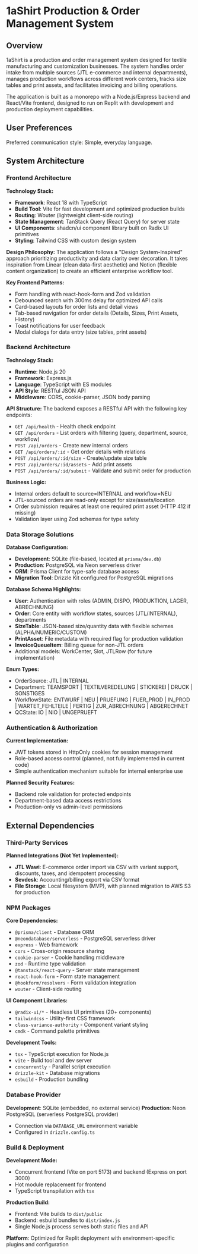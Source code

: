 # 1aShirt Production & Order Management System

## Overview

1aShirt is a production and order management system designed for textile manufacturing and customization businesses. The system handles order intake from multiple sources (JTL e-commerce and internal departments), manages production workflows across different work centers, tracks size tables and print assets, and facilitates invoicing and billing operations.

The application is built as a monorepo with a Node.js/Express backend and React/Vite frontend, designed to run on Replit with development and production deployment capabilities.

## User Preferences

Preferred communication style: Simple, everyday language.

## System Architecture

### Frontend Architecture

**Technology Stack:**
- **Framework**: React 18 with TypeScript
- **Build Tool**: Vite for fast development and optimized production builds
- **Routing**: Wouter (lightweight client-side routing)
- **State Management**: TanStack Query (React Query) for server state
- **UI Components**: shadcn/ui component library built on Radix UI primitives
- **Styling**: Tailwind CSS with custom design system

**Design Philosophy:**
The application follows a "Design System-Inspired" approach prioritizing productivity and data clarity over decoration. It takes inspiration from Linear (clean data-first aesthetic) and Notion (flexible content organization) to create an efficient enterprise workflow tool.

**Key Frontend Patterns:**
- Form handling with react-hook-form and Zod validation
- Debounced search with 300ms delay for optimized API calls
- Card-based layouts for order lists and detail views
- Tab-based navigation for order details (Details, Sizes, Print Assets, History)
- Toast notifications for user feedback
- Modal dialogs for data entry (size tables, print assets)

### Backend Architecture

**Technology Stack:**
- **Runtime**: Node.js 20
- **Framework**: Express.js
- **Language**: TypeScript with ES modules
- **API Style**: RESTful JSON API
- **Middleware**: CORS, cookie-parser, JSON body parsing

**API Structure:**
The backend exposes a RESTful API with the following key endpoints:

- `GET /api/health` - Health check endpoint
- `GET /api/orders` - List orders with filtering (query, department, source, workflow)
- `POST /api/orders` - Create new internal orders
- `GET /api/orders/:id` - Get order details with relations
- `POST /api/orders/:id/size` - Create/update size table
- `POST /api/orders/:id/assets` - Add print assets
- `POST /api/orders/:id/submit` - Validate and submit order for production

**Business Logic:**
- Internal orders default to source=INTERNAL and workflow=NEU
- JTL-sourced orders are read-only except for size/assets/location
- Order submission requires at least one required print asset (HTTP 412 if missing)
- Validation layer using Zod schemas for type safety

### Data Storage Solutions

**Database Configuration:**
- **Development**: SQLite (file-based, located at `prisma/dev.db`)
- **Production**: PostgreSQL via Neon serverless driver
- **ORM**: Prisma Client for type-safe database access
- **Migration Tool**: Drizzle Kit configured for PostgreSQL migrations

**Database Schema Highlights:**
- **User**: Authentication with roles (ADMIN, DISPO, PRODUKTION, LAGER, ABRECHNUNG)
- **Order**: Core entity with workflow states, sources (JTL/INTERNAL), departments
- **SizeTable**: JSON-based size/quantity data with flexible schemes (ALPHA/NUMERIC/CUSTOM)
- **PrintAsset**: File metadata with required flag for production validation
- **InvoiceQueueItem**: Billing queue for non-JTL orders
- Additional models: WorkCenter, Slot, JTLRow (for future implementation)

**Enum Types:**
- OrderSource: JTL | INTERNAL
- Department: TEAMSPORT | TEXTILVEREDELUNG | STICKEREI | DRUCK | SONSTIGES
- WorkflowState: ENTWURF | NEU | PRUEFUNG | FUER_PROD | IN_PROD | WARTET_FEHLTEILE | FERTIG | ZUR_ABRECHNUNG | ABGERECHNET
- QCState: IO | NIO | UNGEPRUEFT

### Authentication & Authorization

**Current Implementation:**
- JWT tokens stored in HttpOnly cookies for session management
- Role-based access control (planned, not fully implemented in current code)
- Simple authentication mechanism suitable for internal enterprise use

**Planned Security Features:**
- Backend role validation for protected endpoints
- Department-based data access restrictions
- Production-only vs admin-level permissions

## External Dependencies

### Third-Party Services

**Planned Integrations (Not Yet Implemented):**
- **JTL Wawi**: E-commerce order import via CSV with variant support, discounts, taxes, and idempotent processing
- **Sevdesk**: Accounting/billing export via CSV format
- **File Storage**: Local filesystem (MVP), with planned migration to AWS S3 for production

### NPM Packages

**Core Dependencies:**
- `@prisma/client` - Database ORM
- `@neondatabase/serverless` - PostgreSQL serverless driver
- `express` - Web framework
- `cors` - Cross-origin resource sharing
- `cookie-parser` - Cookie handling middleware
- `zod` - Runtime type validation
- `@tanstack/react-query` - Server state management
- `react-hook-form` - Form state management
- `@hookform/resolvers` - Form validation integration
- `wouter` - Client-side routing

**UI Component Libraries:**
- `@radix-ui/*` - Headless UI primitives (20+ components)
- `tailwindcss` - Utility-first CSS framework
- `class-variance-authority` - Component variant styling
- `cmdk` - Command palette primitives

**Development Tools:**
- `tsx` - TypeScript execution for Node.js
- `vite` - Build tool and dev server
- `concurrently` - Parallel script execution
- `drizzle-kit` - Database migrations
- `esbuild` - Production bundling

### Database Provider

**Development**: SQLite (embedded, no external service)
**Production**: Neon PostgreSQL (serverless PostgreSQL provider)
- Connection via `DATABASE_URL` environment variable
- Configured in `drizzle.config.ts`

### Build & Deployment

**Development Mode:**
- Concurrent frontend (Vite on port 5173) and backend (Express on port 3000)
- Hot module replacement for frontend
- TypeScript transpilation with `tsx`

**Production Build:**
- Frontend: Vite builds to `dist/public`
- Backend: esbuild bundles to `dist/index.js`
- Single Node.js process serves both static files and API

**Platform**: Optimized for Replit deployment with environment-specific plugins and configuration